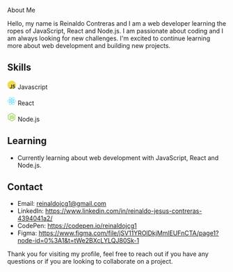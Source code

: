 
About Me

Hello, my name is Reinaldo Contreras and I am a web developer learning the ropes of JavaScript, React and Node.js. I am passionate about coding and I am always looking for new challenges. I'm excited to continue learning more about web development and building new projects.

## Skills 
<img src="https://github.com/devicons/devicon/blob/master/icons/javascript/javascript-original.svg" width="20" height="20" style="border-radius: 50%; display: inlinek;"> <span>Javascript</span>

<img src="https://github.com/devicons/devicon/blob/master/icons/react/react-original.svg" width="20" height="20" style="border-radius: 50%; display: inlinek;"> <span>React</span>

<img src="https://github.com/devicons/devicon/blob/master/icons/nodejs/nodejs-original.svg" width="20" height="20" style="border-radius: 50%; display: inlinek;"> <span>Node.js</span>


## Learning
- Currently learning about web development with JavaScript, React and Node.js.

## Contact
- Email: reinaldojcg1@gmail.com
- LinkedIn: https://www.linkedin.com/in/reinaldo-jesus-contreras-4394041a2/
- CodePen: https://codepen.io/reinaldojcg1
- Figma: https://www.figma.com/file/jSV11YROlDkjMmlEUFnCTA/page1?node-id=0%3A1&t=tWe2BXcLYLQJ80Sk-1

Thank you for visiting my profile, feel free to reach out if you have any questions or if you are looking to collaborate on a project.
